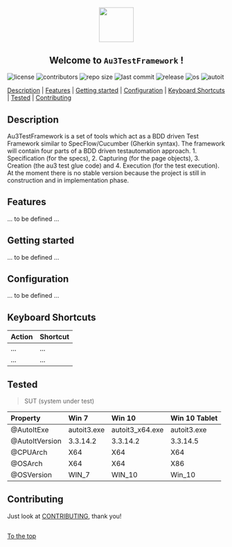 #####

<p align="center">
    <img src="http://sven-seyfert.de/media/logo_circle.png" width="80" />
    <h2 align="center">Welcome to <code>Au3TestFramework</code> !</h2>
</p>

![license](https://img.shields.io/badge/license-MIT-green.svg?logo=spdx)
![contributors](https://img.shields.io/github/contributors/Sven-Seyfert/Au3TestFramework.svg?logo=github)
![repo size](https://img.shields.io/github/repo-size/Sven-Seyfert/Au3TestFramework.svg?logo=github)
![last commit](https://img.shields.io/github/last-commit/Sven-Seyfert/Au3TestFramework.svg?logo=github)
![release](https://img.shields.io/github/release/Sven-Seyfert/Au3TestFramework.svg?logo=github)
![os](https://img.shields.io/badge/os-windows-blueviolet.svg?logo=windows)
![autoit](https://img.shields.io/badge/autoit-rockz-9cf.svg?logo=visual-studio-code)

[Description](#description) | [Features](#features) | [Getting started](#getting-started) | [Configuration](#configuration) | [Keyboard Shortcuts](#keyboard-shortcuts) | [Tested](#tested) | [Contributing](#contributing)

## Description

Au3TestFramework is a set of tools which act as a BDD driven Test Framework similar to SpecFlow/Cucumber (Gherkin syntax). The framework will contain four parts of a BDD driven testautomation approach. 1. Specification (for the specs), 2. Capturing (for the page objects), 3. Creation (the au3 test glue code) and 4. Execution (for the test execution). At the moment there is no stable version because the project is still in construction and in implementation phase.

## Features

... to be defined ...

## Getting started

... to be defined ...

## Configuration

... to be defined ...

## Keyboard Shortcuts

| Action | Shortcut |
| :------| :------- |
| ...    | ...      |
| ...    | ...      |

## Tested

> SUT (system under test)

| Property       | Win 7       | Win 10          | Win 10 Tablet |
| :------------- | :---------- | :-------------- | :------------ |
| @AutoItExe     | autoit3.exe | autoit3_x64.exe | autoit3.exe   |
| @AutoItVersion | 3.3.14.2    | 3.3.14.2        | 3.3.14.5      |
| @CPUArch       | X64         | X64             | X64           |
| @OSArch        | X64         | X64             | X86           |
| @OSVersion     | WIN_7       | WIN_10          | Win_10        |

## Contributing

Just look at [CONTRIBUTING](https://github.com/Sven-Seyfert/Au3TestFramework/blob/master/docs/CONTRIBUTING.md), thank you!

##

[To the top](#)
